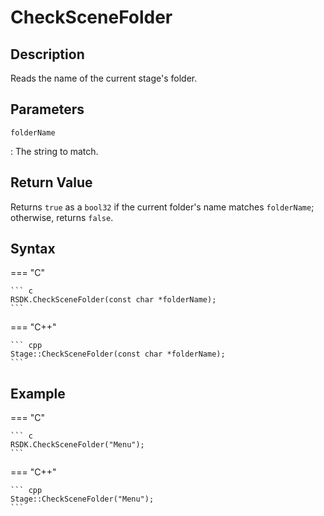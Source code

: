 # CheckSceneFolder

## Description
Reads the name of the current stage's folder.

## Parameters
`folderName`

:   The string to match.

## Return Value
Returns `true` as a `bool32` if the current folder's name matches `folderName`; otherwise, returns `false`.

## Syntax
=== "C"

	``` c
	RSDK.CheckSceneFolder(const char *folderName);
	```

=== "C++"

	``` cpp
	Stage::CheckSceneFolder(const char *folderName);
	```

## Example
=== "C"

	``` c
	RSDK.CheckSceneFolder("Menu");
	```

=== "C++"

	``` cpp
	Stage::CheckSceneFolder("Menu");
	```